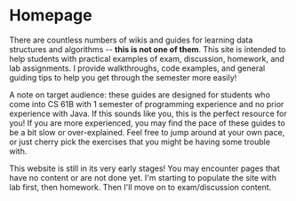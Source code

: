 # Homepage

There are countless numbers of wikis and guides for learning data structures and algorithms -- **this is not one of them**. This site is intended to help students with practical examples of exam, discussion, homework, and lab assignments. I provide walkthroughs, code examples, and general guiding tips to help you get through the semester more easily!

A note on target audience: these guides are designed for students who come into CS 61B with 1 semester of programming experience and no prior experience with Java. If this sounds like you, this is the perfect resource for you! If you are more experienced, you may find the pace of these guides to be a bit slow or over-explained. Feel free to jump around at your own pace, or just cherry pick the exercises that you might be having some trouble with.



This website is still in its very early stages! You may encounter pages that have no content or are not done yet. I'm starting to populate the site with lab first, then homework. Then I'll move on to exam/discussion content.
